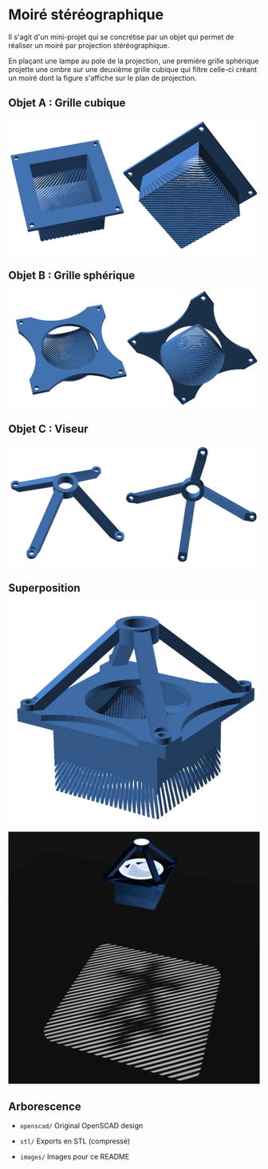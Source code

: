 Moiré stéréographique
=====================

Il s'agit d'un mini-projet qui se concrétise par un objet qui permet de réaliser un moiré par projection stéréographique.

En plaçant une lampe au pole de la projection, une première grille sphérique projette une ombre sur une deuxième grille cubique qui filtre celle-ci créant un moiré dont la figure s'affiche sur le plan de projection.

Objet A : Grille cubique
------------------------

![Objet A](images/a.webp?raw=true "Objet A")

Objet B : Grille sphérique
--------------------------

![Objet B](images/b.webp?raw=true "Objet B")

Objet C : Viseur
----------------

![Objet C](images/c.webp?raw=true "Objet C")

Superposition
-------------

![Assemblage](images/assembly.webp?raw=true "Assemblage")

![En lumière](images/light.webp?raw=true "En lumière")

Arborescence
------------

- `openscad/` Original OpenSCAD design

- `stl/` Exports en STL (compressé)

- `images/` Images pour ce README
